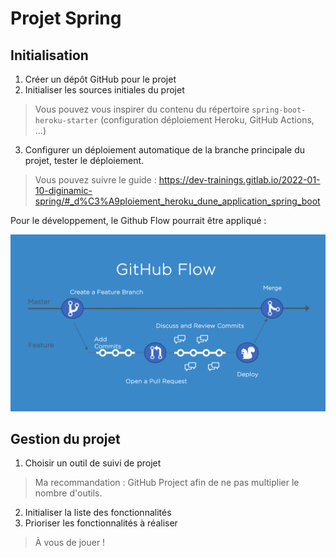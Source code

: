 # Projet Spring

## Initialisation

1. Créer un dépôt GitHub pour le projet
2. Initialiser les sources initiales du projet
> Vous pouvez vous inspirer du contenu du répertoire `spring-boot-heroku-starter` (configuration déploiement Heroku, GitHub Actions, ...)
3. Configurer un déploiement automatique de la branche principale du projet, tester le déploiement.

> Vous pouvez suivre le guide : https://dev-trainings.gitlab.io/2022-01-10-diginamic-spring/#_d%C3%A9ploiement_heroku_dune_application_spring_boot

Pour le développement, le Github Flow pourrait être appliqué :

![](images/github_flow.png)

## Gestion du projet

1. Choisir un outil de suivi de projet

> Ma recommandation : GitHub Project afin de ne pas multiplier le nombre d'outils.

2. Initialiser la liste des fonctionnalités
3. Prioriser les fonctionnalités à réaliser


> À vous de jouer !

